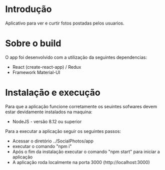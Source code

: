 # Introdução

Aplicativo para ver e curtir fotos postadas pelos usuarios.

# Sobre o build

O app foi desenvolvido com a utilização da seguintes dependencias:

- React (create-react-app) / Redux 
- Framework Material-UI

# Instalação e execução

Para que a aplicação funcione corretamente os seuintes sofwares devem estar
devidamente instalados na maquina: 

- NodeJS - versão 8.12 ou superior

Para a executar a aplicação seguir os seguintes passos:

- Acessar o diretório ../SocialPhotos/app
- executar o comando "npm i"
- Após o fim da instalação executar o comando "npm start" para iniciar a 
aplicação
- A aplicação roda localmente na porta 3000 (http://localhost:3000)